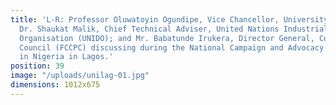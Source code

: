 ```yaml
---
title: 'L-R: Professor Oluwatoyin Ogundipe, Vice Chancellor, University of Lagos;
  Dr. Shaukat Malik, Chief Technical Adviser, United Nations Industrial Development
  Organisation (UNIDO); and Mr. Babatunde Irukera, Director General, Consumer Protection
  Council (FCCPC) discussing during the National Campaign and Advocacy for Quality
  in Nigeria in Lagos.'
position: 39
image: "/uploads/unilag-01.jpg"
dimensions: 1012x675
---
```


